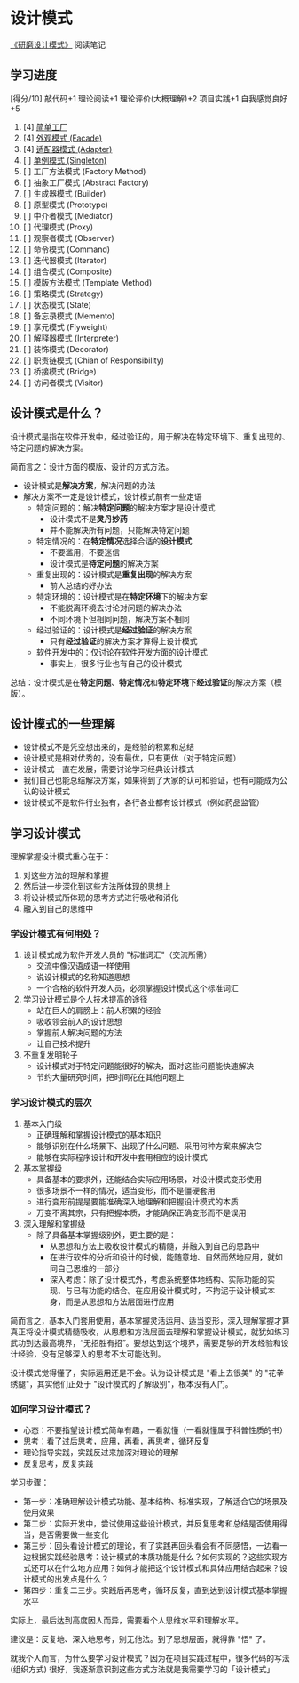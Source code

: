 # 设计模式

[《研磨设计模式》](https://book.douban.com/subject/5343318/) 阅读笔记

## 学习进度

[得分/10] 敲代码+1 理论阅读+1 理论评价(大概理解)+2 项目实践+1 自我感觉良好+5

1. [4] [简单工厂](./1_简单工厂.md)
2. [4] [外观模式 (Facade)](./2_外观模式.md)
3. [4] [适配器模式 (Adapter)](./3_适配器模式.md)
4. [ ] [单例模式 (Singleton)](./4_单例模式.md)
5. [ ] 工厂方法模式 (Factory Method)
6. [ ] 抽象工厂模式 (Abstract Factory)
7. [ ] 生成器模式 (Builder)
8. [ ] 原型模式 (Prototype)
9. [ ] 中介者模式 (Mediator)
10. [ ] 代理模式 (Proxy)
11. [ ] 观察者模式 (Observer)
12. [ ] 命令模式 (Command)
13. [ ] 迭代器模式 (Iterator)
14. [ ] 组合模式 (Composite)
15. [ ] 模版方法模式 (Template Method)
16. [ ] 策略模式 (Strategy)
17. [ ] 状态模式 (State)
18. [ ] 备忘录模式 (Memento)
19. [ ] 享元模式 (Flyweight)
20. [ ] 解释器模式 (Interpreter)
21. [ ] 装饰模式 (Decorator)
22. [ ] 职责链模式 (Chian of Responsibility)
23. [ ] 桥接模式 (Bridge)
24. [ ] 访问者模式 (Visitor)

## 设计模式是什么？

设计模式是指在软件开发中，经过验证的，用于解决在特定环境下、重复出现的、特定问题的解决方案。

简而言之：设计方面的模版、设计的方式方法。

- 设计模式是**解决方案**，解决问题的办法
- 解决方案不一定是设计模式，设计模式前有一些定语
    - 特定问题的：解决**特定问题**的解决方案才是设计模式
        - 设计模式不是**灵丹妙药**
        - 并不能解决所有问题，只能解决特定问题
    - 特定情况的：在**特定情况**选择合适的**设计模式**
        - 不要滥用，不要迷信
        - 设计模式是**待定问题**的解决方案
    - 重复出现的：设计模式是**重复出现**的解决方案
        - 前人总结的好办法
    - 特定环境的：设计模式是在**特定环境**下的解决方案
        - 不能脱离环境去讨论对问题的解决办法
        - 不同环境下但相同问题，解决方案不相同
    - 经过验证的：设计模式是**经过验证**的解决方案
        - 只有**经过验证**的解决方案才算得上设计模式
    - 软件开发中的：仅讨论在软件开发方面的设计模式
        - 事实上，很多行业也有自己的设计模式

总结：设计模式是在**特定问题**、**特定情况**和**特定环境**下**经过验证**的解决方案（模版）。

## 设计模式的一些理解

- 设计模式不是凭空想出来的，是经验的积累和总结
- 设计模式是相对优秀的，没有最优，只有更优（对于特定问题）
- 设计模式一直在发展，需要讨论学习经典设计模式
- 我们自己也能总结解决方案，如果得到了大家的认可和验证，也有可能成为公认的设计模式
- 设计模式不是软件行业独有，各行各业都有设计模式（例如药品监管）

## 学习设计模式

理解掌握设计模式重心在于：

1. 对这些方法的理解和掌握
2. 然后进一步深化到这些方法所体现的思想上
3. 将设计模式所体现的思考方式进行吸收和消化
4. 融入到自己的思维中

### 学设计模式有何用处？

1. 设计模式成为软件开发人员的 "标准词汇"（交流所需）
    - 交流中像汉语成语一样使用
    - 说设计模式的名称知道思想
    - 一个合格的软件开发人员，必须掌握设计模式这个标准词汇
2. 学习设计模式是个人技术提高的途径
    - 站在巨人的肩膀上：前人积累的经验
    - 吸收领会前人的设计思想
    - 掌握前人解决问题的方法
    - 让自己技术提升
3. 不重复发明轮子
    - 设计模式对于特定问题能很好的解决，面对这些问题能快速解决
    - 节约大量研究时间，把时间花在其他问题上

### 学习设计模式的层次

1. 基本入门级
    - 正确理解和掌握设计模式的基本知识
    - 能够识别在什么场景下、出现了什么问题、采用何种方案来解决它
    - 能够在实际程序设计和开发中套用相应的设计模式
2. 基本掌握级
    - 具备基本的要求外，还能结合实际应用场景，对设计模式变形使用
    - 很多场景不一样的情况，适当变形，而不是僵硬套用
    - 进行变形前提是要能准确深入地理解和把握设计模式的本质
    - 万变不离其宗，只有把握本质，才能确保正确变形而不是误用
3. 深入理解和掌握级
    - 除了具备基本掌握级别外，更主要的是：
        - 从思想和方法上吸收设计模式的精髓，并融入到自己的思路中
        - 在进行软件的分析和设计的时候，能随意地、自然而然地应用，就如同自己思维的一部分
        - 深入考虑：除了设计模式外，考虑系统整体地结构、实际功能的实现、与已有功能的结合。在应用设计模式时，不拘泥于设计模式本身，而是从思想和方法层面进行应用

简而言之，基本入门套用使用，基本掌握灵活运用、适当变形，深入理解掌握才算真正将设计模式精髓吸收，从思想和方法层面去理解和掌握设计模式，就犹如练习武功到达最高境界，“无招胜有招”。要想达到这个境界，需要足够的开发经验和设计经验，没有足够深入的思考不太可能达到。

设计模式觉得懂了，实际运用还是不会。认为设计模式是 "看上去很美" 的 "花拳绣腿"，其实他们正处于 "设计模式的了解级别"，根本没有入门。

### 如何学习设计模式？

- 心态：不要指望设计模式简单有趣，一看就懂（一看就懂属于科普性质的书）
- 思考：看了过后思考，应用，再看，再思考，循环反复
- 理论指导实践，实践反过来加深对理论的理解
- 反复思考，反复实践

学习步骤：

- 第一步：准确理解设计模式功能、基本结构、标准实现，了解适合它的场景及使用效果
- 第二步：实际开发中，尝试使用这些设计模式，并反复思考和总结是否使用得当，是否需要做一些变化
- 第三步：回头看设计模式的理论，有了实践再回头看会有不同感悟，一边看一边根据实践经验思考：设计模式的本质功能是什么？如何实现的？这些实现方式还可以在什么地方应用？如何才能把这个设计模式和具体应用结合起来？设计模式的出发点是什么？
- 第四步：重复二三步。实践后再思考，循环反复，直到达到设计模式基本掌握水平

实际上，最后达到高度因人而异，需要看个人思维水平和理解水平。

建议是：反复地、深入地思考，别无他法。到了思想层面，就得靠 "悟" 了。

就我个人而言，为什么要学习设计模式？因为在项目实践过程中，很多代码的写法 (组织方式) 很好，我逐渐意识到这些方式方法就是我需要学习的「设计模式」